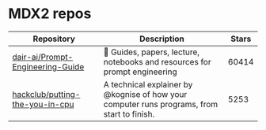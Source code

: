 # MDX2 repos

| Repository                                                                              | Description                                                                                 | Stars |
| --------------------------------------------------------------------------------------- | ------------------------------------------------------------------------------------------- | ----- |
| [dair-ai/Prompt-Engineering-Guide](https://github.com/dair-ai/Prompt-Engineering-Guide) | 🐙 Guides, papers, lecture, notebooks and resources for prompt engineering                  | 60414 |
| [hackclub/putting-the-you-in-cpu](https://github.com/hackclub/putting-the-you-in-cpu)   | A technical explainer by @kognise of how your computer runs programs, from start to finish. | 5253  |
